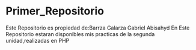 # Primer_Repositorio
Este Repositorio es propiedad de:Barrza Galarza Gabriel Abisahyd
En Este Repositorio estaran disponibles mis practicas de la segunda unidad,realizadas en PHP

